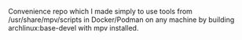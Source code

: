 Convenience repo which I made simply to use tools from /usr/share/mpv/scripts in Docker/Podman on any machine by building archlinux:base-devel with mpv installed.
